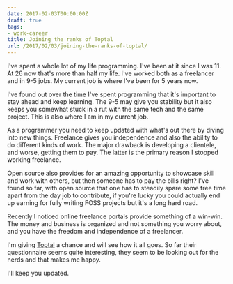 ```yaml
---
date: 2017-02-03T00:00:00Z
draft: true
tags:
- work-career
title: Joining the ranks of Toptal
url: /2017/02/03/joining-the-ranks-of-toptal/
---
```


I've spent a whole lot of my life programming. I've been at it since I was 11. At 26 now that's more than half my life. I've worked both as a freelancer and in 9-5 jobs. My current job is where I've been for 5 years now.

I've found out over the time I've spent programming that it's important to stay ahead and keep learning. The 9-5 may give you stability but it also keeps you somewhat stuck in a rut with the same tech and the same project. This is also where I am in my current job.  

As a programmer you need to keep updated with what's out there by diving into new things. Freelance gives you independence and also the ability to do different kinds of work. The major drawback is developing a clientele, and worse, getting them to pay. The latter is the primary reason I stopped working freelance. 

Open source also provides for an amazing opportunity to showcase skill and work with others, but then someone has to pay the bills right? I've found so far, with open source that one has to steadily spare some free time apart from the day job to contribute, if you're lucky you could actually end up earning for fully writing FOSS projects but it's a long hard road. 

Recently I noticed online freelance portals provide something of a win-win. The money and business is organized and not something you worry about, and you have the freedom and independence of a freelancer.

I'm giving [Toptal](https://www.toptal.com/web)  a chance and will see how it all goes. So far their questionnaire seems quite interesting, they seem to be looking out for the nerds and that makes me happy.

I'll keep you updated.
